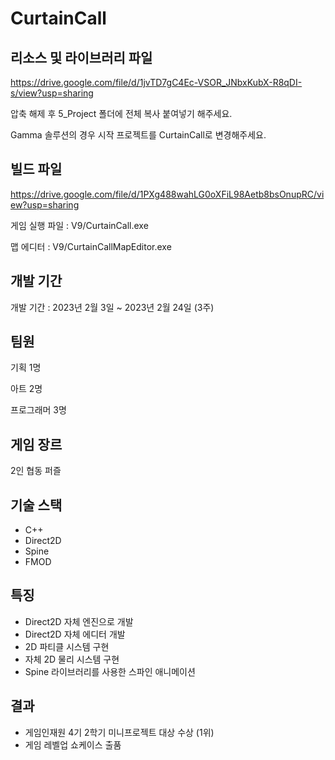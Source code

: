 # CurtainCall

## 리소스 및 라이브러리 파일

https://drive.google.com/file/d/1jvTD7gC4Ec-VSOR_JNbxKubX-R8qDI-s/view?usp=sharing

압축 해제 후 5_Project 폴더에 전체 복사 붙여넣기 해주세요.

Gamma 솔루션의 경우 시작 프로젝트를 CurtainCall로 변경해주세요.

## 빌드 파일

https://drive.google.com/file/d/1PXg488wahLG0oXFiL98Aetb8bsOnupRC/view?usp=sharing

게임 실행 파일 : V9/CurtainCall.exe

맵 에디터 : V9/CurtainCallMapEditor.exe

## 개발 기간

개발 기간 : 2023년 2월 3일 ~ 2023년 2월 24일 (3주)

## 팀원

기획 1명

아트 2명

프로그래머 3명

## 게임 장르

2인 협동 퍼즐

## 기술 스택

- C++
- Direct2D
- Spine
- FMOD

## 특징

- Direct2D 자체 엔진으로 개발
- Direct2D 자체 에디터 개발
- 2D 파티클 시스템 구현
- 자체 2D 물리 시스템 구현
- Spine 라이브러리를 사용한 스파인 애니메이션

## 결과

- 게임인재원 4기 2학기 미니프로젝트 대상 수상 (1위)
- 게임 레벨업 쇼케이스 출품
